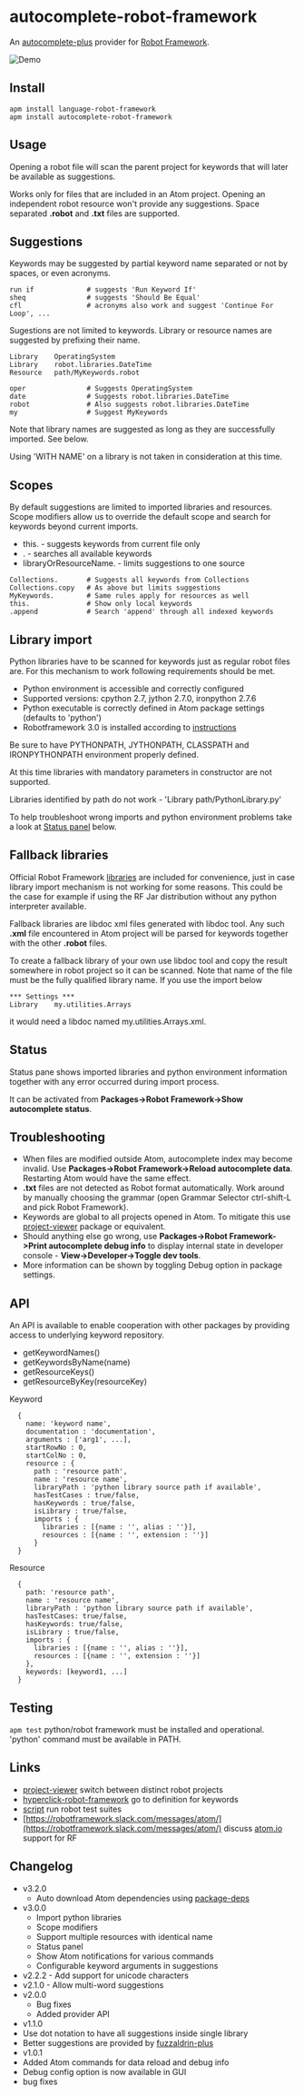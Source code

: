 autocomplete-robot-framework
==========
An [autocomplete-plus](https://github.com/atom/autocomplete-plus) provider for [Robot Framework](http://robotframework.org/).

![Demo](https://raw.githubusercontent.com/gliviu/autocomplete-robot-framework/master/anim.gif)


## Install
```shell
apm install language-robot-framework
apm install autocomplete-robot-framework
```

## Usage
Opening a robot file will scan the parent project for keywords that will later be available as suggestions.

Works only for files that are included in an Atom project. Opening an independent robot resource won't provide any suggestions. Space separated **.robot** and **.txt** files are supported.

## Suggestions
Keywords may be suggested by partial keyword name separated or not by spaces, or even acronyms.

```text
run if             # suggests 'Run Keyword If'
sheq               # suggests 'Should Be Equal'
cfl                # acronyms also work and suggest 'Continue For Loop', ...
```
Sugestions are not limited to keywords. Library or resource names are suggested by prefixing their name.

```text
Library    OperatingSystem
Library    robot.libraries.DateTime
Resource   path/MyKeywords.robot

oper               # Suggests OperatingSystem
date               # Suggests robot.libraries.DateTime
robot              # Also suggests robot.libraries.DateTime
my                 # Suggest MyKeywords
```

Note that library names are suggested as long as they are successfully imported. See below.

Using 'WITH NAME' on a library is not taken in consideration at this time.

## Scopes
By default suggestions are limited to imported libraries and resources.
Scope modifiers allow us to override the default scope and search for keywords beyond current imports.
* this. -  suggests keywords from current file only
* . -  searches all  available keywords
* libraryOrResourceName. - limits suggestions to one source

```text
Collections.       # Suggests all keywords from Collections
Collections.copy   # As above but limits suggestions
MyKeywords.        # Same rules apply for resources as well
this.              # Show only local keywords
.append            # Search 'append' through all indexed keywords
```

## Library import
Python libraries have to be scanned for keywords just as regular robot files are.
For this mechanism to work following requirements should be met.
* Python environment is accessible and correctly configured
* Supported versions: cpython 2.7, jython 2.7.0, ironpython 2.7.6
* Python executable is correctly defined in Atom package settings (defaults to 'python')
* Robotframework 3.0 is installed according to [instructions](https://github.com/robotframework/robotframework/blob/master/INSTALL.rst)

Be sure to have PYTHONPATH, JYTHONPATH, CLASSPATH and IRONPYTHONPATH environment properly defined.

At this time libraries with mandatory parameters in constructor are not supported.

Libraries identified by path do not work - 'Library    path/PythonLibrary.py'

To help troubleshoot wrong imports and python environment problems take a look at [Status panel](#status) below.

## Fallback libraries
Official Robot Framework [libraries](http://robotframework.org/#libraries) are included for convenience, just in case library import mechanism is not working for some reasons. This could be the case for example if using the RF Jar distribution without any python interpreter available.

Fallback libraries are libdoc xml files generated with libdoc tool. Any such **.xml** file encountered in Atom project will be parsed for keywords together with the other **.robot** files.

To create a fallback library of your own use libdoc tool and copy the result somewhere in robot project so it can be scanned. Note that name of the file must be the fully qualified library name.
If you use the import below

    *** Settings ***
    Library    my.utilities.Arrays

it would need a libdoc named my.utilities.Arrays.xml.

## Status
Status pane shows imported libraries and python environment information together with any error occurred during import process.

It can be activated from **Packages->Robot Framework->Show autocomplete status**.

## Troubleshooting
*  When files are modified outside Atom, autocomplete index may become invalid. Use **Packages->Robot Framework->Reload autocomplete data**. Restarting Atom would have the same effect.
*  **.txt** files are not detected as Robot format automatically. Work around by manually choosing the grammar (open Grammar Selector ctrl-shift-L and pick Robot Framework).
*  Keywords are global to all projects opened in Atom. To mitigate this use [project-viewer](https://atom.io/packages/project-viewer) package or equivalent.
*  Should anything else go wrong, use **Packages->Robot Framework->Print autocomplete debug info** to display internal state in developer console  - **View->Developer->Toggle dev tools**.
*  More information can be shown by toggling Debug option in package settings.

## API
An API is available to enable cooperation with other packages by providing access to underlying keyword repository.
* getKeywordNames()
* getKeywordsByName(name)
* getResourceKeys()
* getResourceByKey(resourceKey)

Keyword
```
  {
    name: 'keyword name',
    documentation : 'documentation',
    arguments : ['arg1', ...],
    startRowNo : 0,
    startColNo : 0,
    resource : {
      path : 'resource path',
      name : 'resource name',
      libraryPath : 'python library source path if available',
      hasTestCases : true/false,
      hasKeywords : true/false,
      isLibrary : true/false,
      imports : {
	    libraries : [{name : '', alias : ''}],
	    resources : [{name : '', extension : ''}]
      }
  }
```

Resource
```
  {
    path: 'resource path',
    name : 'resource name',
    libraryPath : 'python library source path if available',
    hasTestCases: true/false,
    hasKeywords: true/false,
    isLibrary : true/false,
    imports : {
      libraries : [{name : '', alias : ''}],
      resources : [{name : '', extension : ''}]
    },
    keywords: [keyword1, ...]
  }
```
## Testing
```apm test```
python/robot framework must be installed and operational. 'python' command must be available in PATH.

## Links
* [project-viewer](https://atom.io/packages/project-viewer) switch between distinct robot projects
* [hyperclick-robot-framework](https://atom.io/packages/hyperclick-robot-framework) go to definition for keywords
* [script](https://atom.io/packages/script) run robot test suites
* [https://robotframework.slack.com/messages/atom/](https://robotframework.slack.com/messages/atom/) discuss [atom.io](https://atom.io/) support for RF

## Changelog
* v3.2.0
    * Auto download Atom dependencies using [package-deps](https://github.com/steelbrain/package-deps)
* v3.0.0
    * Import python libraries
    * Scope modifiers
    * Support multiple resources with identical name
    * Status panel
    * Show Atom notifications for various commands
    * Configurable keyword arguments in suggestions
* v2.2.2 - Add support for unicode characters
* v2.1.0 - Allow multi-word suggestions
* v2.0.0
	* Bug fixes
	* Added provider API
*  v1.1.0
  *  Use dot notation to have all suggestions inside single library
  *  Better suggestions are provided by [fuzzaldrin-plus](https://www.npmjs.com/package/fuzzaldrin-plus)
*  v1.0.1
  *  Added Atom commands for data reload and debug info
  *  Debug config option is now available in GUI
  * bug fixes
